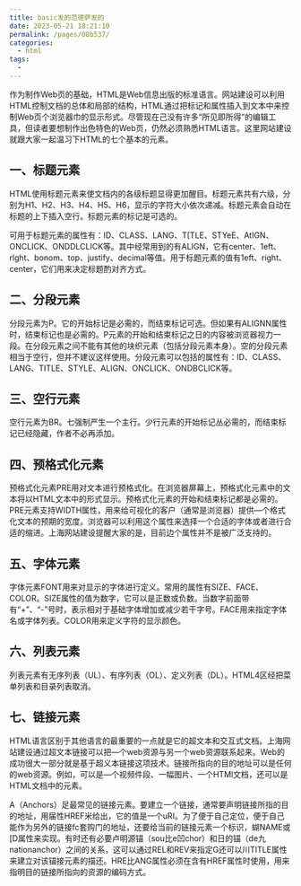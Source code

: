 ```yaml
---
title: basic发的范德萨发的
date: 2023-05-21 18:21:10
permalink: /pages/08b537/
categories:
  - html
tags:
  - 
---
```


作为制作Web页的基础，HTML是Web信息出版的标准语言。网站建设可以利用HTML控制文档的总体和局部的结构，HTML通过把标记和属性插入到文本中来控制Web页个浏览器巾的显示形式。尽管现在己没有许多“所见即所得”的编辑工具，但读者要想制作出色特色的Web页，仍然必须熟悉HTML语言。这里网站建设就跟大家一起温习下HTML的七个基本的元素。

## 一、标题元素

HTML使用标题元素来使文档内的各级标题显得更加醒目。标题元素共有六级，分别为H1、H2、H3、H4、H5、H6，显示的字符大小依次递减。标题元素会自动在标题的上下插入空行。标题元素的标记是可选的。

可用于标题元素的属性有：ID、CLASS、LANG、T[TLE、STYeE、AtIGN、ONCLICK、ONDDLCLICK等。其中经常用到的有ALIGN，它有center、1eft、rlght、bonom、top、justify、decimal等值。用于标题元素的值有1eft、right、center，它们用来决定标题酌对齐方式。

## 二、分段元素

分段元素为P。它的开始标记是必需的，而结束标记可选。但如果有ALIGNN属性时，结束标记也是必需的。P元素的开始和结束标记之日的内容被浏览器视力一段。在分段元素之间不能有其他的块织元素（包括分段元素本身）。空的分段元素相当于空行，但并不建议这样使用。分段元素可以包括的属性有：ID、CLASS、LANG、TITLE、STYLE、ALIGN、ONCLICK、ONDBCLICK等。

## 三、空行元素

空行元素为BR。七强制严生一个主行。少行元素的开始标记丛必需的，而结束标记已经隐藏，作者不必再添加。

## 四、预格式化元素

预格式化元素PRE用对文本进行预格式化。在浏览器屏幕上，预格式化元素中的文本将以HTML文本中的形式显示。预格式化元素的开始和结束标记都是必需的。PRE元素支持WIDTH属性，用来给可视化的客户（通常是浏览器）提供―个格式化文本的预期的宽度。浏览器可以利用这个属性来选择一个合适的字体或者进行合适的缩进。上海网站建设提醒大家的是，目前边个属性并不是被广泛支持的。

## 五、字体元素

字体元素FONT用来对显示的字体进行定义。常用的属性有SIZE、FACE、COLOR。SIZE属性的值为数字，它可以是正数或负数。当数字前面带有“+”、“-”号时，表示相对于基础字体增加或减少若干字号。FACE用来指定字体名或字体列表。COLOR用来定义字符的显示颜色。

## 六、列表元素

列表元素有无序列表（UL）、有序列表（OL）、定义列表（DL）。HTML4区经把菜单列表和目录列表取消。

## 七、链接元素

HTML语言区别于其他语言的最重要的一点就是它的超文本和交互式文档。上海网站建设通过超文本链接可以把―个web资源与另一个web资源联系起来。Web的成功很大一部分就是基于超义本链接这项技术。链接所指向的目的地址可以是任何的web资源。例如，可以是―个视频件段、一幅图片、一个HTMl文档，还可以是HTML文档中的元素。

A（Anchors）足最常见的链接元素。要建立一个链接，通常要声明链接所指的目的地址，用届性HREF米给出，它的值是一个uRI。为了便于自己定位，便于自己能作为另外的链接fc套购门的地址，还要给当前的链接元素一个标识，蝴NAME或[D属性来实现。有时还有必要卢明源锚（sou比e凹chor）和日的锚（de九nationanchor）之间的关系，这可以通过REL和REV来指定G还可以川TITLE属性来建立对该锚接元素的描还。HRE比ANG属性必须在含有HREF属性时使用，用来指明目的链接所指向的资源的编码方式。